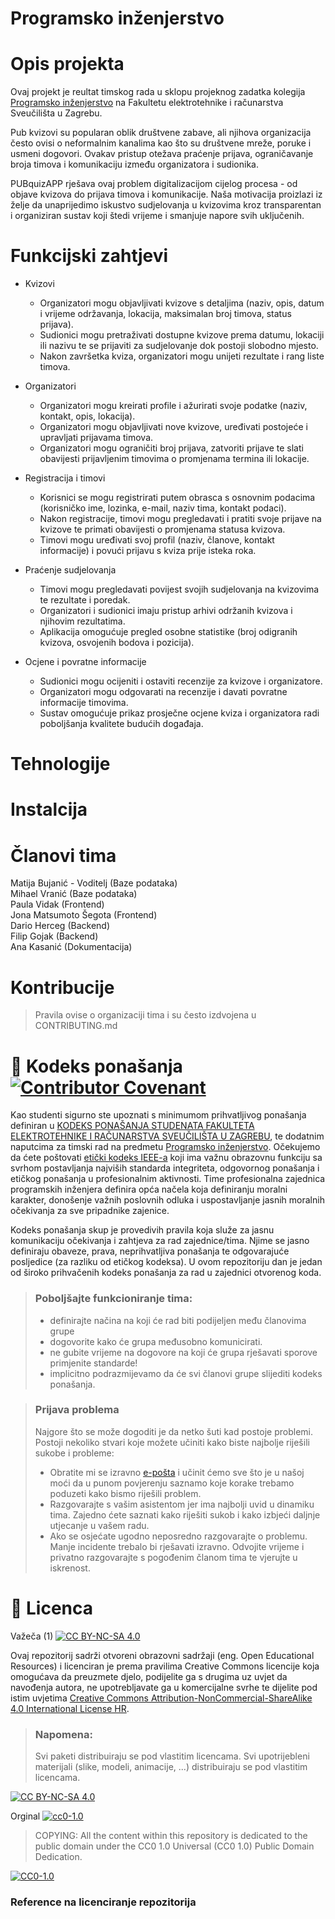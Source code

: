 # Programsko inženjerstvo

# Opis projekta
Ovaj projekt je reultat timskog rada u sklopu projeknog zadatka kolegija [Programsko inženjerstvo](https://www.fer.unizg.hr/predmet/proinz) na Fakultetu elektrotehnike i računarstva Sveučilišta u Zagrebu. 

Pub kvizovi su popularan oblik društvene zabave, ali njihova organizacija često ovisi o neformalnim kanalima kao što su društvene mreže, poruke i usmeni dogovori. Ovakav pristup otežava praćenje prijava, ograničavanje broja timova i komunikaciju između organizatora i sudionika.

PUBquizAPP rješava ovaj problem digitalizacijom cijelog procesa - od objave kvizova do prijava timova i komunikacije. Naša motivacija proizlazi iz želje da unaprijedimo iskustvo sudjelovanja u kvizovima kroz transparentan i organiziran sustav koji štedi vrijeme i smanjuje napore svih uključenih.

# Funkcijski zahtjevi

* Kvizovi

  *  Organizatori mogu objavljivati kvizove s detaljima (naziv, opis, datum i vrijeme održavanja, lokacija, maksimalan broj timova, status prijava).  
  *  Sudionici mogu pretraživati dostupne kvizove prema datumu, lokaciji ili nazivu te se prijaviti za sudjelovanje dok postoji slobodno mjesto.  
  *  Nakon završetka kviza, organizatori mogu unijeti rezultate i rang liste timova.  

* Organizatori

  *  Organizatori mogu kreirati profile i ažurirati svoje podatke (naziv, kontakt, opis, lokacija).  
  *  Organizatori mogu objavljivati nove kvizove, uređivati postojeće i upravljati prijavama timova.
  *  Organizatori mogu ograničiti broj prijava, zatvoriti prijave te slati obavijesti prijavljenim timovima o promjenama termina ili lokacije.  

* Registracija i timovi

  * Korisnici se mogu registrirati putem obrasca s osnovnim podacima (korisničko ime, lozinka, e-mail, naziv tima, kontakt podaci).  
  * Nakon registracije, timovi mogu pregledavati i pratiti svoje prijave na kvizove te primati obavijesti o promjenama statusa kvizova.  
  * Timovi mogu uređivati svoj profil (naziv, članove, kontakt informacije) i povući prijavu s kviza prije isteka roka.  

* Praćenje sudjelovanja
  
  * Timovi mogu pregledavati povijest svojih sudjelovanja na kvizovima te rezultate i poredak.  
  * Organizatori i sudionici imaju pristup arhivi održanih kvizova i njihovim rezultatima.  
  * Aplikacija omogućuje pregled osobne statistike (broj odigranih kvizova, osvojenih bodova i pozicija).  

* Ocjene i povratne informacije

  * Sudionici mogu ocijeniti i ostaviti recenzije za kvizove i organizatore.  
  * Organizatori mogu odgovarati na recenzije i davati povratne informacije timovima.  
  * Sustav omogućuje prikaz prosječne ocjene kviza i organizatora radi poboljšanja kvalitete budućih događaja.  

# Tehnologije

# Instalcija

# Članovi tima 
Matija Bujanić - Voditelj (Baze podataka)  
Mihael Vranić (Baze podataka)  
Paula Vidak (Frontend)  
Jona Matsumoto Šegota (Frontend)  
Dario Herceg (Backend)  
Filip Gojak (Backend)  
Ana Kasanić (Dokumentacija)  

# Kontribucije
>Pravila ovise o organizaciji tima i su često izdvojena u CONTRIBUTING.md



# 📝 Kodeks ponašanja [![Contributor Covenant](https://img.shields.io/badge/Contributor%20Covenant-2.1-4baaaa.svg)](CODE_OF_CONDUCT.md)
Kao studenti sigurno ste upoznati s minimumom prihvatljivog ponašanja definiran u [KODEKS PONAŠANJA STUDENATA FAKULTETA ELEKTROTEHNIKE I RAČUNARSTVA SVEUČILIŠTA U ZAGREBU](https://www.fer.hr/_download/repository/Kodeks_ponasanja_studenata_FER-a_procisceni_tekst_2016%5B1%5D.pdf), te dodatnim naputcima za timski rad na predmetu [Programsko inženjerstvo](https://wwww.fer.hr).
Očekujemo da ćete poštovati [etički kodeks IEEE-a](https://www.ieee.org/about/corporate/governance/p7-8.html) koji ima važnu obrazovnu funkciju sa svrhom postavljanja najviših standarda integriteta, odgovornog ponašanja i etičkog ponašanja u profesionalnim aktivnosti. Time profesionalna zajednica programskih inženjera definira opća načela koja definiranju  moralni karakter, donošenje važnih poslovnih odluka i uspostavljanje jasnih moralnih očekivanja za sve pripadnike zajenice.

Kodeks ponašanja skup je provedivih pravila koja služe za jasnu komunikaciju očekivanja i zahtjeva za rad zajednice/tima. Njime se jasno definiraju obaveze, prava, neprihvatljiva ponašanja te  odgovarajuće posljedice (za razliku od etičkog kodeksa). U ovom repozitoriju dan je jedan od široko prihvačenih kodeks ponašanja za rad u zajednici otvorenog koda.
>### Poboljšajte funkcioniranje tima:
>* definirajte načina na koji će rad biti podijeljen među članovima grupe
>* dogovorite kako će grupa međusobno komunicirati.
>* ne gubite vrijeme na dogovore na koji će grupa rješavati sporove primjenite standarde!
>* implicitno podrazmijevamo da će svi članovi grupe slijediti kodeks ponašanja.
 
>###  Prijava problema
>Najgore što se može dogoditi je da netko šuti kad postoje problemi. Postoji nekoliko stvari koje možete učiniti kako biste najbolje riješili sukobe i probleme:
>* Obratite mi se izravno [e-pošta](mailto:vlado.sruk@fer.hr) i  učinit ćemo sve što je u našoj moći da u punom povjerenju saznamo koje korake trebamo poduzeti kako bismo riješili problem.
>* Razgovarajte s vašim asistentom jer ima najbolji uvid u dinamiku tima. Zajedno ćete saznati kako riješiti sukob i kako izbjeći daljnje utjecanje u vašem radu.
>* Ako se osjećate ugodno neposredno razgovarajte o problemu. Manje incidente trebalo bi rješavati izravno. Odvojite vrijeme i privatno razgovarajte s pogođenim članom tima te vjerujte u iskrenost.

# 📝 Licenca
Važeča (1)
[![CC BY-NC-SA 4.0][cc-by-nc-sa-shield]][cc-by-nc-sa]

Ovaj repozitorij sadrži otvoreni obrazovni sadržaji (eng. Open Educational Resources)  i licenciran je prema pravilima Creative Commons licencije koja omogućava da preuzmete djelo, podijelite ga s drugima uz 
uvjet da navođenja autora, ne upotrebljavate ga u komercijalne svrhe te dijelite pod istim uvjetima [Creative Commons Attribution-NonCommercial-ShareAlike 4.0 International License HR][cc-by-nc-sa].
>
> ### Napomena:
>
> Svi paketi distribuiraju se pod vlastitim licencama.
> Svi upotrijebleni materijali  (slike, modeli, animacije, ...) distribuiraju se pod vlastitim licencama.

[![CC BY-NC-SA 4.0][cc-by-nc-sa-image]][cc-by-nc-sa]

[cc-by-nc-sa]: https://creativecommons.org/licenses/by-nc/4.0/deed.hr 
[cc-by-nc-sa-image]: https://licensebuttons.net/l/by-nc-sa/4.0/88x31.png
[cc-by-nc-sa-shield]: https://img.shields.io/badge/License-CC%20BY--NC--SA%204.0-lightgrey.svg

Orginal [![cc0-1.0][cc0-1.0-shield]][cc0-1.0]
>
>COPYING: All the content within this repository is dedicated to the public domain under the CC0 1.0 Universal (CC0 1.0) Public Domain Dedication.
>
[![CC0-1.0][cc0-1.0-image]][cc0-1.0]

[cc0-1.0]: https://creativecommons.org/licenses/by/1.0/deed.en
[cc0-1.0-image]: https://licensebuttons.net/l/by/1.0/88x31.png
[cc0-1.0-shield]: https://img.shields.io/badge/License-CC0--1.0-lightgrey.svg

### Reference na licenciranje repozitorija
